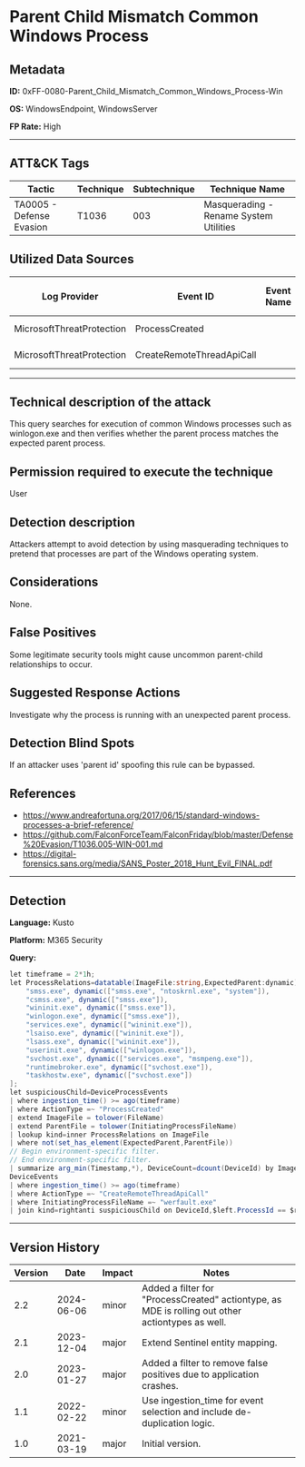 # Parent Child Mismatch Common Windows Process

## Metadata
**ID:** 0xFF-0080-Parent_Child_Mismatch_Common_Windows_Process-Win

**OS:** WindowsEndpoint, WindowsServer

**FP Rate:** High

---

## ATT&CK Tags

| Tactic | Technique | Subtechnique | Technique Name |
|---|---|---| --- |
| TA0005 - Defense Evasion | T1036 | 003 | Masquerading - Rename System Utilities|

## Utilized Data Sources

| Log Provider | Event ID | Event Name | ATT&CK Data Source | ATT&CK Data Component|
|---------|---------|----------|---------|---------|
|MicrosoftThreatProtection|ProcessCreated||Process|Process Creation|
|MicrosoftThreatProtection|CreateRemoteThreadApiCall||Process|OS API Execution|
---

## Technical description of the attack
This query searches for execution of common Windows processes such as winlogon.exe and then verifies whether the parent process matches the expected parent process.


## Permission required to execute the technique
User

## Detection description
Attackers attempt to avoid detection by using masquerading techniques to pretend that processes are part of the Windows operating system.


## Considerations
None.


## False Positives
Some legitimate security tools might cause uncommon parent-child relationships to occur.


## Suggested Response Actions
Investigate why the process is running with an unexpected parent process.


## Detection Blind Spots
If an attacker uses 'parent id' spoofing this rule can be bypassed.


## References
* https://www.andreafortuna.org/2017/06/15/standard-windows-processes-a-brief-reference/
* https://github.com/FalconForceTeam/FalconFriday/blob/master/Defense%20Evasion/T1036.005-WIN-001.md
* https://digital-forensics.sans.org/media/SANS_Poster_2018_Hunt_Evil_FINAL.pdf

---
## Detection

**Language:** Kusto

**Platform:** M365 Security

**Query:**
```C#
let timeframe = 2*1h;
let ProcessRelations=datatable(ImageFile:string,ExpectedParent:dynamic) [
    "smss.exe", dynamic(["smss.exe", "ntoskrnl.exe", "system"]),
    "csmss.exe", dynamic(["smss.exe"]),
    "wininit.exe", dynamic(["smss.exe"]),
    "winlogon.exe", dynamic(["smss.exe"]),
    "services.exe", dynamic(["wininit.exe"]),
    "lsaiso.exe", dynamic(["wininit.exe"]),
    "lsass.exe", dynamic(["wininit.exe"]),
    "userinit.exe", dynamic(["winlogon.exe"]),
    "svchost.exe", dynamic(["services.exe", "msmpeng.exe"]),
    "runtimebroker.exe", dynamic(["svchost.exe"]),
    "taskhostw.exe", dynamic(["svchost.exe"])
];
let suspiciousChild=DeviceProcessEvents
| where ingestion_time() >= ago(timeframe)
| where ActionType =~ "ProcessCreated"
| extend ImageFile = tolower(FileName)
| extend ParentFile = tolower(InitiatingProcessFileName)
| lookup kind=inner ProcessRelations on ImageFile
| where not(set_has_element(ExpectedParent,ParentFile))
// Begin environment-specific filter.
// End environment-specific filter.
| summarize arg_min(Timestamp,*), DeviceCount=dcount(DeviceId) by ImageFile, ParentFile;
DeviceEvents
| where ingestion_time() >= ago(timeframe)
| where ActionType =~ "CreateRemoteThreadApiCall"
| where InitiatingProcessFileName =~ "werfault.exe"
| join kind=rightanti suspiciousChild on DeviceId,$left.ProcessId == $right.InitiatingProcessId, $left.FileName==$right.InitiatingProcessFileName
```

---

## Version History
| Version | Date | Impact | Notes |
|---------|------|--------|------|
| 2.2  | 2024-06-06| minor | Added a filter for "ProcessCreated" actiontype, as MDE is rolling out other actiontypes as well. |
| 2.1  | 2023-12-04| major | Extend Sentinel entity mapping. |
| 2.0  | 2023-01-27| major | Added a filter to remove false positives due to application crashes. |
| 1.1  | 2022-02-22| minor | Use ingestion_time for event selection and include de-duplication logic. |
| 1.0  | 2021-03-19| major | Initial version. |